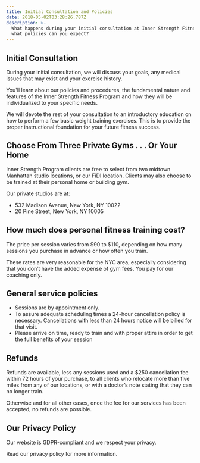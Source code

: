 ```yaml
---
title: Initial Consultation and Policies
date: 2018-05-02T03:28:26.787Z
description: >-
  What happens during your initial consultation at Inner Strength Fitness? And
  what policies can you expect?
---
```

## Initial Consultation

During your initial consultation, we will discuss your goals, any medical issues that may exist and your exercise history.

You'll learn about our policies and procedures, the fundamental nature and features of the Inner Strength Fitness Program and how they will be individualized to your specific needs.

We will devote the rest of your consultation to an introductory education on how to perform a few basic weight training exercises. This is to provide the proper instructional foundation for your future fitness success.

## Choose From Three Private Gyms . . .  Or Your Home

Inner Strength Program clients are free to select from two midtown Manhattan studio locations, or our FiDI location. Clients may also choose to be trained at their personal home or building gym.

Our private studios are at:

* 532 Madison Avenue, New York, NY 10022
* 20 Pine Street, New York, NY 10005

## How much does personal fitness training cost?

The price per session varies from $90 to $110, depending on how many sessions you purchase in advance or how often you train.

These rates are very reasonable for the NYC area, especially considering that you don’t have the added expense of gym fees. You pay for our coaching only.

## General service policies

* Sessions are by appointment only.
* To assure adequate scheduling times a 24-hour cancellation policy is necessary. Cancellations with less than 24 hours notice will be billed for that visit.
* Please arrive on time, ready to train and with proper attire in order to get the full benefits of your session

## Refunds

Refunds are available, less any sessions used and a $250 cancellation fee within 72 hours of your purchase, to all clients who relocate more than five miles from any of our locations, or with a doctor’s note stating that they can no longer train. 

Otherwise and for all other cases, once the fee for our services has been accepted, no refunds are possible. 

## Our Privacy Policy

Our website is GDPR-compliant and we respect your privacy. 

Read our privacy policy for more information.

